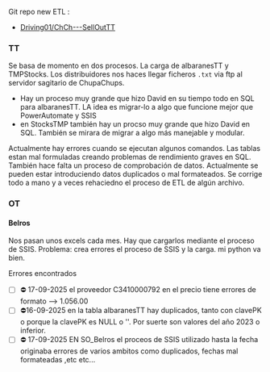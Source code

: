 Git repo new ETL : 
- [Driving01/ChCh---SellOutTT](https://github.com/Driving01/ChCh---SellOutTT)



### TT
Se basa de momento en dos procesos. La carga de albaranesTT y TMPStocks. Los distribuidores nos haces llegar ficheros `.txt` via ftp al servidor sagitario de ChupaChups.

- Hay un proceso muy grande que hizo David en su tiempo todo en SQL para albaranesTT. LA idea es migrar-lo a algo que funcione mejor que PowerAutomate y SSIS
- en StocksTMP también hay un procso muy grande que hizo David en SQL. También se mirara de migrar a algo más manejable y modular.

Actualmente hay errores cuando se ejecutan algunos comandos. Las tablas estan mal formuladas creando problemas de rendimiento graves en SQL. También hace falta un proceso de comprobación de datos. Actualmente se pueden estar introduciendo datos duplicados o mal formateados. Se corrige todo a mano y a veces rehaciedno el proceso de ETL de algún archivo.

### OT

#### Belros
Nos pasan unos excels cada mes. Hay que cargarlos mediante el proceso de SSIS. Problema: crea errores el proceso de SSIS y la carga. mi python va bien.

Errores encontrados

- [ ] ⛔ 17-09-2025 el proveedor C3410000792 en el precio tiene errores de formato --> 1.056.00
- [ ] ⛔16-09-2025 en la tabla albaranesTT hay duplicados, tanto con clavePK o porque la clavePK es NULL o ''. Por suerte son valores del año 2023 o inferior.
- [ ] ⛔ 17-09-2025 EN SO_Belros el proceos de SSIS utilizado hasta la fecha originaba errores de varios ambitos como duplicados, fechas mal formateadas ,etc etc...